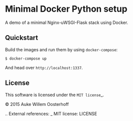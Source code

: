 # Minimal Docker Python setup
A demo of a minimal Nginx-uWSGI-Flask stack using Docker.

## Quickstart
Build the images and run them by using `docker-compose`:

```shell
$ docker-compose up
```

And head over `http://localhost:1337`.

## License
This software is licensed under the `MIT license`_.

© 2015 Auke Willem Oosterhoff

.. External references:
_ MIT license: LICENSE
